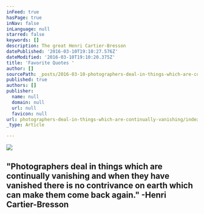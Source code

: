 ```yaml
---
inFeed: true
hasPage: true
inNav: false
inLanguage: null
starred: false
keywords: []
description: The great Henri Cartier-Bresson
datePublished: '2016-03-10T19:10:27.576Z'
dateModified: '2016-03-10T19:10:20.375Z'
title: 'Favorite Quotes '
author: []
sourcePath: _posts/2016-03-10-photographers-deal-in-things-which-are-continually-vanishing.md
published: true
authors: []
publisher:
  name: null
  domain: null
  url: null
  favicon: null
url: photographers-deal-in-things-which-are-continually-vanishing/index.html
_type: Article

---
```

![](https://the-grid-user-content.s3-us-west-2.amazonaws.com/7efe1f72-c5ad-4e31-bf66-440f1c71cc39.jpg)

## "Photographers deal in things which are continually vanishing and when they have vanished there is no contrivance on earth which can make them come back again." -Henri Cartier-Bresson
